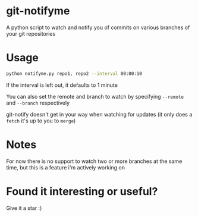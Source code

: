 # git-notifyme

A python script to watch and notify you of commits on various branches of your git repositories

# Usage

```bash
python notifyme.py repo1, repo2 --interval 00:00:10
```

If the interval is left out, it defaults to 1 minute

You can also set the remote and branch to watch by specifying `--remote` and `--branch` respectively

git-notify doesn't get in your way when watching for updates (it only does a `fetch` it's up to you to `merge`)

# Notes

For now there is no support to watch two or more branches at the same time, but this is a feature i'm actively working on

# Found it interesting or useful?

Give it a star :)
